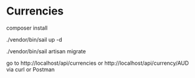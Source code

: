 <h1>Currencies</h1>

<p>composer install</p>
<p>./vendor/bin/sail up -d</p>
<p>./vendor/bin/sail artisan migrate</p>

<p>go to http://localhost/api/currencies or http://localhost/api/currency/AUD via curl or Postman</p>
